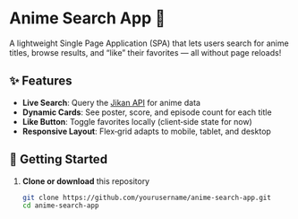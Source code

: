 # Anime Search App 🎌

A lightweight Single Page Application (SPA) that lets users search for anime
titles, browse results, and “like” their favorites — all without page reloads!

## ✨ Features
- **Live Search**: Query the [Jikan API](https://jikan.moe/) for anime data
- **Dynamic Cards**: See poster, score, and episode count for each title
- **Like Button**: Toggle favorites locally (client‑side state for now)
- **Responsive Layout**: Flex‑grid adapts to mobile, tablet, and desktop

## 🚀 Getting Started
1. **Clone or download** this repository
   ```bash
   git clone https://github.com/yourusername/anime-search-app.git
   cd anime-search-app
